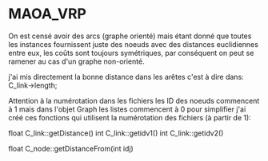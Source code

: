 # MAOA_VRP

On est censé avoir des arcs (graphe orienté) mais étant donné que toutes les instances fournissent juste des noeuds avec des distances euclidiennes entre eux, les coûts sont toujours symétriques, par conséquent on peut se ramener au cas d'un graphe non-orienté.

j'ai mis directement la bonne distance dans les arêtes c'est  à dire dans: C_link->length;

Attention à la numérotation dans les fichiers les ID des noeuds commencent à 1 mais dans l'objet Graph les listes commencent à 0
pour simplifier j'ai créé ces fonctions qui utilisent la numérotation des fichiers (à partir de 1):

float C_link::getDistance()
int C_link::getidv1()
int C_link::getidv2()

float C_node::getDistanceFrom(int idj)
